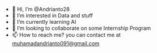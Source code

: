- 👋 Hi, I’m @Andrianto28
- 👀 I’m interested in Data and stuff
- 🌱 I’m currently learning AI 
- 💞️ I’m looking to collaborate on some Internship Program
- 📫 How to reach me? you can contact me at muhamadandrianto091@gmail.com

<!---
Andrianto28/Andrianto28 is a ✨ special ✨ repository because its `README.md` (this file) appears on your GitHub profile.
You can click the Preview link to take a look at your changes.
--->
